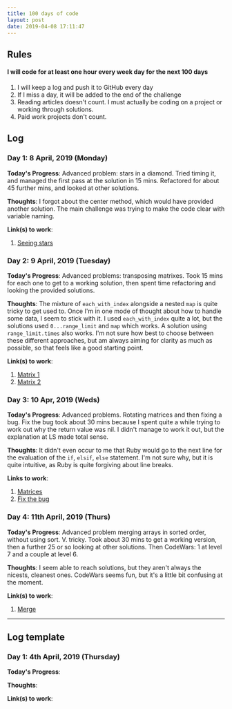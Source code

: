 ```yaml
---
title: 100 days of code
layout: post
date: 2019-04-08 17:11:47
---
```

## Rules
####  I will code for at least one hour every week day for the next 100 days

1. I will keep a log and push it to GitHub every day
2. If I miss a day, it will be added to the end of the challenge
3. Reading articles doesn't count. I must actually be coding on a project or working through solutions. 
4. Paid work projects don't count. 

## Log
### Day 1: 8 April, 2019 (Monday)

**Today's Progress**: Advanced problem: stars in a diamond. Tried timing it, and managed the first pass at the solution in 15 mins. Refactored for about 45 further mins, and looked at other solutions. 

**Thoughts**: I forgot about the center method, which would have provided another solution. The main challenge was trying to make the code clear with variable naming. 

**Link(s) to work**: 
1. [Seeing stars](https://github.com/bojates/launchschool/blob/master/rb101/small_probs/advanced_1/2.rb)

### Day 2: 9 April, 2019 (Tuesday)

**Today's Progress**: Advanced problems: transposing matrixes. Took 15 mins for each one to get to a working solution, then spent time refactoring and looking the provided solutions. 

**Thoughts**: The mixture of `each_with_index` alongside a nested `map` is quite tricky to get used to. Once I'm in one mode of thought about how to handle some data, I seem to stick with it. I used `each_with_index` quite a lot, but the solutions used `0...range_limit` and `map` which works. A solution using `range_limit.times` also works. I'm not sure how best to choose between these different approaches, but am always aiming for clarity as much as possible, so that feels like a good starting point.

**Link(s) to work**: 
1. [Matrix 1](https://github.com/bojates/launchschool/blob/master/rb101/small_probs/advanced_1/3.rb)
2. [Matrix 2](https://github.com/bojates/launchschool/blob/master/rb101/small_probs/advanced_1/4.rb)

### Day 3: 10 Apr, 2019 (Weds)

**Today's Progress**: Advanced problems. Rotating matrices and then fixing a bug. Fix the bug took about 30 mins because I spent quite a while trying to work out why the return value was nil. I didn't manage to work it out, but the explanation at LS made total sense.

**Thoughts**: It didn't even occur to me that Ruby would go to the next line for the evaluation of the `if`, `elsif`, `else` statement. I'm not sure why, but it is quite intuitive, as Ruby is quite forgiving about line breaks. 

**Links to work**:
1. [Matrices](https://github.com/bojates/launchschool/blob/master/rb101/small_probs/advanced_1/5.rb)
2. [Fix the bug](https://github.com/bojates/launchschool/blob/master/rb101/small_probs/advanced_1/6.rb)

### Day 4: 11th April, 2019 (Thurs)

**Today's Progress**: Advanced problem merging arrays in sorted order, without using sort. V. tricky. Took about 30 mins to get a working version, then a further 25 or so looking at other solutions. Then CodeWars: 1 at level 7 and a couple at level 6. 

**Thoughts**: I seem able to reach solutions, but they aren't always the nicests, cleanest ones. CodeWars seems fun, but it's a little bit confusing at the moment. 

**Link(s) to work**: 
1. [Merge](https://github.com/bojates/launchschool/blob/master/rb101/small_probs/advanced_1/7.rb)


-----
## Log template 
### Day 1: 4th April, 2019 (Thursday)

**Today's Progress**: 

**Thoughts**: 

**Link(s) to work**: 
